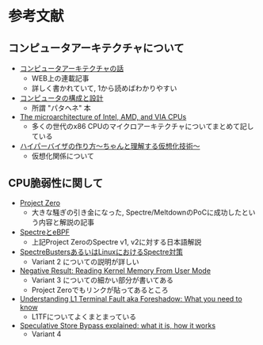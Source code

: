 # 参考文献

## コンピュータアーキテクチャについて
* [コンピュータアーキテクチャの話](https://news.mynavi.jp/series/architecture)
  * WEB上の連載記事
  * 詳しく書かれていて, 1から読めばわかりやすい
* [コンピュータの構成と設計](https://www.amazon.co.jp/dp/B00UJ42A0K/)
  * 所謂 "パタヘネ" 本
* [The microarchitecture of Intel, AMD, and VIA CPUs](https://www.agner.org/optimize/microarchitecture.pdf)
  * 多くの世代のx86 CPUのマイクロアーキテクチャについてまとめて記している
* [ハイパーバイザの作り方～ちゃんと理解する仮想化技術～](https://syuu1228.github.io/howto_implement_hypervisor/)
  * 仮想化関係について

## CPU脆弱性に関して
* [Project Zero](https://googleprojectzero.blogspot.com/2018/01/reading-privileged-memory-with-side.html)
  * 大きな騒ぎの引き金になった, Spectre/MeltdownのPoCに成功したという内容と解説の記事
* [SpectreとeBPF](http://mmi.hatenablog.com/entry/2018/02/02/003325)
  * 上記Project ZeroのSpectre v1, v2に対する日本語解説
* [SpectreBustersあるいはLinuxにおけるSpectre対策](https://www.slideshare.net/mhiramat/spectrebusterslinuxspectre)
  * Variant 2 についての説明が詳しい
* [Negative Result: Reading Kernel Memory From User Mode](https://cyber.wtf/2017/07/28/negative-result-reading-kernel-memory-from-user-mode/)
  * Variant 3 についての細かい部分が書いてある
  * Project Zeroでもリンクが貼ってあるところ
* [Understanding L1 Terminal Fault aka Foreshadow: What you need to know](https://www.redhat.com/en/blog/understanding-l1-terminal-fault-aka-foreshadow-what-you-need-know)
  * L1TFについてよくまとまっている
* [Speculative Store Bypass explained: what it is, how it works](https://www.redhat.com/en/blog/speculative-store-bypass-explained-what-it-how-it-works)
  * Variant 4
* [CVE-2018-3640](https://access.redhat.com/security/cve/cve-2018-3640)
  * Variant 3a
  * 詳細はあまり書かれていないが, 他に良いページも見当たらず
* [Lazy FPU Save/Restore (CVE-2018-3665)](https://access.redhat.com/solutions/3485131)
  * Lazy FP State Restore
* [TLBleed : Trasnlation Leak-aside Buffer の論文を読む](http://msyksphinz.hatenablog.com/entry/2018/07/13/040000)
  * TLBleedについての概説

## Linux kernelについて
* [詳解 Linuxカーネル 第3版](https://www.oreilly.co.jp/books/9784873113135/)
  * 定番本で参考になる部分は多い
  * とはいえだいぶ古くなってきてはいるので, 最新ではないことに気を払ったほうが良いかもしれない
* [LWN.net](https://lwn.net/)
  * Linux kernelに関わるニュース系色々…
